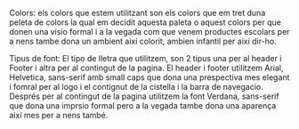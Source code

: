 Colors:
    els colors que estem utilitzant son els colors que em tret duna peleta de colors la qual em decidit
    aquesta paleta o aquest colors per que donen una visio formal i a la vegada com que venem productes 
    escolars per a nens tambe dona un ambient així colorit, ambien infantil per així dir-ho.

Tipus de font:
    El tipo de lletra que utilitzem, son 2 tipus una per al header i Footer i altra per al contingut de
    la pagina. El header i footer utilitzem Arial, Helvetica, sans-serif amb small caps que dona una
    prespectiva mes elegant i fomral per al logo i el contignut de la cistella i la barra de navegacio.
    Després per al contingut de la pagina utilitzem la font Verdana, sans-serif que dona una imprsio 
    formal pero a la vegada tambe dona una aparença així mes per a nens també.